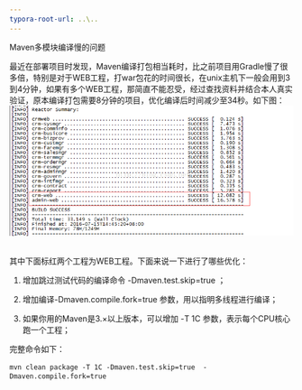 ```yaml
---
typora-root-url: ..\..
---
```


Maven多模块编译慢的问题

最近在部署项目时发现，Maven编译打包相当耗时，比之前项目用Gradle慢了很多倍，特别是对于WEB工程，打war包花的时间很长，在unix主机下一般会用到3到4分钟，如果有多个WEB工程，那简直不能忍受，经过查找资料并结合本人真实验证，原本编译打包需要8分钟的项目，优化编译后时间减少至34秒。如下图：
![](/images/java/maven/Maven多模块编译慢的问题.png)
​        

其中下面标红两个工程为WEB工程。下面来说一下进行了哪些优化：

1. 增加跳过测试代码的编译命令 -Dmaven.test.skip=true ；

2. 增加编译-Dmaven.compile.fork=true 参数，用以指明多线程进行编译；

3. 如果你用的Maven是3.×以上版本，可以增加 -T 1C 参数，表示每个CPU核心跑一个工程；

完整命令如下：   

```
mvn clean package -T 1C -Dmaven.test.skip=true  -Dmaven.compile.fork=true  
```